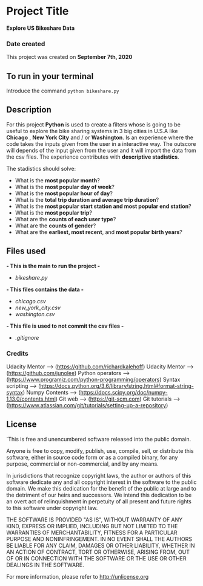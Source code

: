 # Project Title

**Explore US Bikeshare Data**

### Date created

This project was created on **September  7th, 2020**

## To run in your terminal

Introduce the command `python bikeshare.py`

## Description

For this project **Python** is used to create a filters whose is going to be useful to explore the bike sharing systems in 3 big cities in U.S.A like **Chicago** , **New York City** and / or **Washington**.
Is an experience where the code takes the inputs given from the user in a interactive way. The outscore will depends of the input given from the user and it will import the data from the csv files.
The experience contributes with **descriptive stadistics**.

The stadistics should solve:

* What is the **most popular month**?
* What is the **most popular day of week**?
* What is the **most popular hour of day**?
* What is the **total trip duration and average trip duration**?
* What is the **most popular start station and most popular end station**?
* What is the **most popular trip**?
* What are the **counts of each user type**?
* What are the **counts of gender**?
* What are the **earliest, most recent**, and **most popular birth years**?


## Files used

**- This is the main to run the project -**

* _bikeshare.py_

**- This files contains the data -**

* _chicago.csv_
* _new_york_city.csv_
* _washington.csv_

**- This file is used to not commit the csv files -**

* _.gitignore_


### Credits

Udacity Mentor --> (https://github.com/richardkalehoff)
Udacity Mentor --> (https://github.com/junolee)
Python operators --> (https://www.programiz.com/python-programming/operators)
Syntax scripting --> (https://docs.python.org/3.6/library/string.html#format-string-syntax)
Numpy Contents --> (https://docs.scipy.org/doc/numpy-1.13.0/contents.html)
Git web --> (https://git-scm.com)
Git tutorials --> (https://www.atlassian.com/git/tutorials/setting-up-a-repository)

## License

`This is free and unencumbered software released into the public domain.

Anyone is free to copy, modify, publish, use, compile, sell, or
distribute this software, either in source code form or as a compiled
binary, for any purpose, commercial or non-commercial, and by any
means.

In jurisdictions that recognize copyright laws, the author or authors
of this software dedicate any and all copyright interest in the
software to the public domain. We make this dedication for the benefit
of the public at large and to the detriment of our heirs and
successors. We intend this dedication to be an overt act of
relinquishment in perpetuity of all present and future rights to this
software under copyright law.

THE SOFTWARE IS PROVIDED "AS IS", WITHOUT WARRANTY OF ANY KIND,
EXPRESS OR IMPLIED, INCLUDING BUT NOT LIMITED TO THE WARRANTIES OF
MERCHANTABILITY, FITNESS FOR A PARTICULAR PURPOSE AND NONINFRINGEMENT.
IN NO EVENT SHALL THE AUTHORS BE LIABLE FOR ANY CLAIM, DAMAGES OR
OTHER LIABILITY, WHETHER IN AN ACTION OF CONTRACT, TORT OR OTHERWISE,
ARISING FROM, OUT OF OR IN CONNECTION WITH THE SOFTWARE OR THE USE OR
OTHER DEALINGS IN THE SOFTWARE.

For more information, please refer to <http://unlicense.org>
